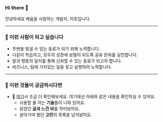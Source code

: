 ### Hi there 👋

안녕하세요 배움을 사랑하는 개발자, 이호입니다. 

---

### 🌱 이런 사람이 되고 싶습니다

- 주변을 빛낼 수 있는 동료가 되기 위해 노력합니다.
- 다같이 학습하고, 모두의 성장에 보탬이 되도록 공유 문화를 실천합니다. 
- 말과 행동의 일치를 통해 신뢰할 수 있는 동료가 되고자 합니다.
- 비즈니스, 팀에 가치있는 일을 찾고 실행하려 노력합니다.

---

### :information_desk_person: 이런 것들이 궁금하시다면

- :page_facing_up: [여기](https://lovetoknow.notion.site/fcbbc3ce2a6a45a88d986cbc05ac0f64)서 조금 더 확인해보세요. 여기에선 아래와 같은 내용을 확인하실 수 있어요.
  - 사용할 줄 아는 **기술**들이 나와 있어요.
  - 읽었던 **글과 느낀 바**를 적어놨어요.
  - 살아가며 했던 **고민**의 목록을 남겨놨어요.
